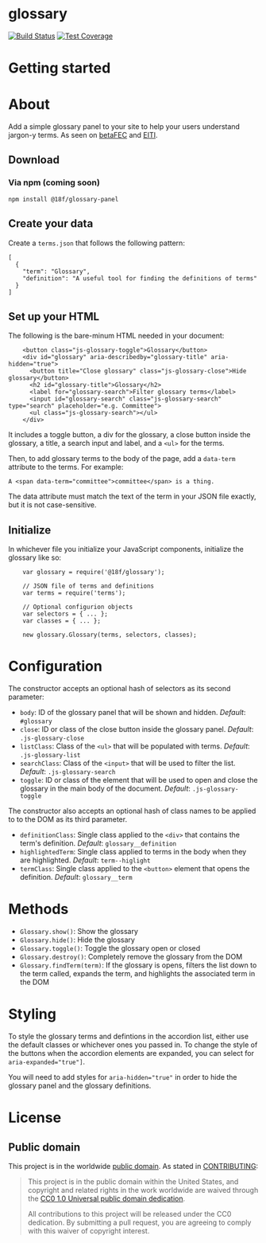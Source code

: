 # glossary

[![Build Status](https://img.shields.io/travis/18F/glossary/master.svg)](https://travis-ci.org/18F/glossary)
[![Test Coverage](https://img.shields.io/codecov/c/github/18F/glossary/master.svg)](https://codecov.io/github/18F/glossary)

# Getting started
# About
Add a simple glossary panel to your site to help your users understand jargon-y terms. As seen on [betaFEC](https://beta.fec.gov) and [EITI](https://useiti.doi.gov/).

## Download
### Via npm (coming soon)
```
npm install @18f/glossary-panel
```

## Create your data
Create a `terms.json` that follows the following pattern:

```
[
  {
    "term": "Glossary",
    "definition": "A useful tool for finding the definitions of terms"
  }
]
```

## Set up your HTML
The following is the bare-minum HTML needed in your document:

```
	<button class="js-glossary-toggle">Glossary</button>
	<div id="glossary" aria-describedby="glossary-title" aria-hidden="true">
	  <button title="Close glossary" class="js-glossary-close">Hide glossary</button>
	  <h2 id="glossary-title">Glossary</h2>
	  <label for="glossary-search">Filter glossary terms</label>
	  <input id="glossary-search" class="js-glossary-search" type="search" placeholder="e.g. Committee">
	  <ul class="js-glossary-search"></ul>
	</div>
```

It includes a toggle button, a div for the glossary, a close button inside the glossary, a title, a search input and label, and a `<ul>` for the terms.

Then, to add glossary terms to the body of the page, add a `data-term` attribute to the terms. For example:

```
A <span data-term="committee">committee</span> is a thing.
```

The data attribute must match the text of the term in your JSON file exactly, but it is not case-sensitive.


## Initialize
In whichever file you initialize your JavaScript components, initialize the glossary like so:

```
	var glossary = require('@18f/glossary');

	// JSON file of terms and definitions
	var terms = require('terms');

	// Optional configurion objects
	var selectors = { ... };
	var classes = { ... };

	new glossary.Glossary(terms, selectors, classes);

```

# Configuration
The constructor accepts an optional hash of selectors as its second parameter:

- `body`: ID of the glossary panel that will be shown and hidden. _Default_: `#glossary`
- `close`: ID or class of the close button inside the glossary panel. _Default_: `.js-glossary-close`
- `listClass`: Class of the `<ul>` that will be populated with terms. _Default_: `.js-glossary-list`
- `searchClass`: Class of the `<input>` that will be used to filter the list. _Default_: `.js-glossary-search`
- `toggle`: ID or class of the element that will be used to open and close the glossary in the main body of the document. _Default_: `.js-glossary-toggle`

The constructor also accepts an optional hash of class names to be applied to to the DOM as its third parameter.

- `definitionClass`: Single class applied to the `<div>` that contains the term's definition. _Default_: `glossary__definition`
- `highlightedTerm`: Single class applied to terms in the body when they are highlighted. _Default_: `term--higlight`
- `termClass`: Single class applied to the `<button>` element that opens the definition. _Default_: `glossary__term`

# Methods
- `Glossary.show()`: Show the glossary
- `Glossary.hide()`: Hide the glossary
- `Glossary.toggle()`: Toggle the glossary open or closed
- `Glossary.destroy()`: Completely remove the glossary from the DOM
- `Glossary.findTerm(term)`: If the glossary is opens, filters the list down to the term called, expands the term, and highlights the associated term in the DOM

# Styling
To style the glossary terms and defintions in the accordion list, either use the default classes or whichever ones you passed in. To change the style of the buttons when the accordion elements are expanded, you can select for `aria-expanded="true"]`.

You will need to add styles for `aria-hidden="true"` in order to hide the glossary panel and the glossary definitions.

# License
## Public domain

This project is in the worldwide [public domain](LICENSE.md). As stated in [CONTRIBUTING](CONTRIBUTING.md):

> This project is in the public domain within the United States, and copyright and related rights in the work worldwide are waived through the [CC0 1.0 Universal public domain dedication](https://creativecommons.org/publicdomain/zero/1.0/).
>
> All contributions to this project will be released under the CC0 dedication. By submitting a pull request, you are agreeing to comply with this waiver of copyright interest.

